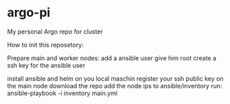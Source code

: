 # argo-pi
My personal Argo repo for cluster


How to init this reposetory:


Prepare main and worker nodes:
add a ansible user
give him root
create a ssh key for the ansible user

install ansible and helm on you local maschin
register your ssh public key on the main node
download the repo
add the node ips to ansible/inventory
run: ansible-playbook -i inventory main.yml
